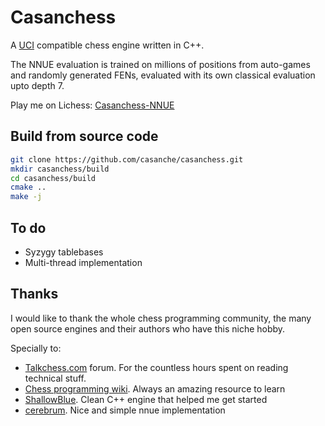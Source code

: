 # Casanchess
A [UCI](http://wbec-ridderkerk.nl/html/UCIProtocol.html) compatible chess engine written in C++.

The NNUE evaluation is trained on millions of positions from auto-games and randomly generated FENs, evaluated with its own classical evaluation upto depth 7.

Play me on Lichess: [Casanchess-NNUE](https://lichess.org/@/Casanchess-NNUE)

## Build from source code
```sh
git clone https://github.com/casanche/casanchess.git
mkdir casanchess/build
cd casanchess/build
cmake ..
make -j
```

## To do
* Syzygy tablebases
* Multi-thread implementation

## Thanks
I would like to thank the whole chess programming community, the many open source engines and their authors who have this niche hobby.

Specially to:
- [Talkchess.com](http://talkchess.com) forum. For the countless hours spent on reading technical stuff.
- [Chess programming wiki](https://www.chessprogramming.org). Always an amazing resource to learn
- [ShallowBlue](https://github.com/GunshipPenguin/shallow-blue). Clean C++ engine that helped me get started
- [cerebrum](https://github.com/david-carteau/cerebrum). Nice and simple nnue implementation